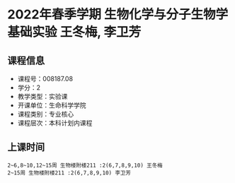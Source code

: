 # 2022年春季学期 生物化学与分子生物学基础实验 王冬梅, 李卫芳






## 课程信息

- 课程号：008187.08
- 学分：2
- 教学类型：实验课
- 开课单位：生命科学学院
- 课程类别：专业核心
- 课程层次：本科计划内课程

## 上课时间

```
2~6,8~10,12~15周 生物楼附楼211 :2(6,7,8,9,10) 王冬梅
2~15周 生物楼附楼211 :2(6,7,8,9,10) 李卫芳
```

